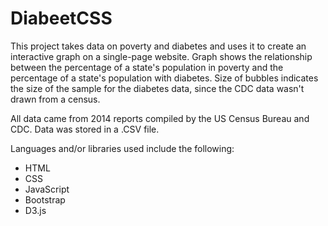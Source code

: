 # DiabeetCSS
This project takes data on poverty and diabetes and uses it to create an interactive graph on a single-page website. Graph shows the relationship between the percentage of a state's population in poverty and the percentage of a state's population with diabetes. Size of bubbles indicates the size of the sample for the diabetes data, since the CDC data wasn't drawn from a census.

All data came from 2014 reports compiled by the US Census Bureau and CDC. Data was stored in a .CSV file.

Languages and/or libraries used include the following:
- HTML
- CSS
- JavaScript
- Bootstrap
- D3.js